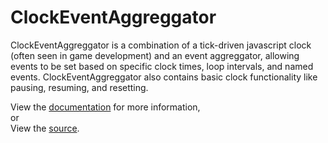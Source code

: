 ClockEventAggreggator
===============

ClockEventAggreggator is a combination of a tick-driven javascript clock (often seen in game development) and an event aggreggator, allowing events to be set based on specific clock times, loop intervals, and named events. ClockEventAggreggator also contains basic clock functionality like pausing, resuming, and resetting.
     
View the [documentation](http://roryduncan.github.io/ClockEventAggreggator/, "Documentation") for more information,  
or  
View the [source](http://roryduncan.github.io/ClockEventAggreggator/src/ClockEventAggreggator.js).
